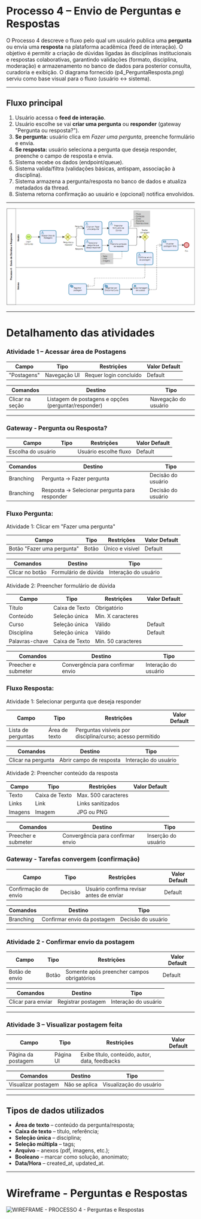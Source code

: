 # Processo 4 – Envio de Perguntas e Respostas

O Processo 4 descreve o fluxo pelo qual um usuário publica uma **pergunta** ou envia uma **resposta** na plataforma acadêmica (feed de interação). O objetivo é permitir a criação de dúvidas ligadas às disciplinas institucionais e respostas colaborativas, garantindo validações (formato, disciplina, moderação) e armazenamento no banco de dados para posterior consulta, curadoria e exibição. O diagrama fornecido (p4_PerguntaResposta.png) serviu como base visual para o fluxo (usuário ↔ sistema).

---

## Fluxo principal
1. Usuário acessa o **feed de interação**.  
2. Usuário escolhe se vai **criar uma pergunta** ou **responder** (gateway "Pergunta ou resposta?").  
3. **Se pergunta:** usuário clica em *Fazer uma pergunta*, preenche formulário e envia.  
4. **Se resposta:** usuário seleciona a pergunta que deseja responder, preenche o campo de resposta e envia.  
5. Sistema recebe os dados (endpoint/queue).  
6. Sistema valida/filtra (validações básicas, antispam, associação à disciplina).  
7. Sistema armazena a pergunta/resposta no banco de dados e atualiza metadados da thread.  
8. Sistema retorna confirmação ao usuário e (opcional) notifica envolvidos.

---

![PROCESSO 4 - Envio de Perguntas e Respostas](../images/p4_PerguntaResposta.png "Modelo BPMN do Processo 4.")

---

# Detalhamento das atividades  

### Atividade 1 – Acessar área de Postagens 

| **Campo**         | **Tipo**       | **Restrições**              | **Valor Default** |
|-------------------|----------------|-----------------------------|-------------------|
| "Postagens"       | Navegação UI   | Requer login concluído      |  Default          |

| **Comandos**      | **Destino**            | **Tipo**   |
|-------------------|------------------------|------------|
| Clicar na seção   | Listagem de postagens e opções (perguntar/responder) | Navegação do usuário |

---

### Gateway - Pergunta ou Resposta?
| **Campo**          | **Tipo**    | **Restrições**                                | **Valor Default** |
|--------------------|-------------|-----------------------------------------------|-------------------|
| Escolha do usuário |             | Usuário escolhe fluxo | Default                                   |

| **Comandos**       | **Destino**                      | **Tipo**   |
|--------------------|----------------------------------|------------|
| Branching          | Pergunta → Fazer pergunta        | Decisão do usuário |
| Branching          | Resposta → Selecionar pergunta para responder | Decisão do usuário |


### Fluxo Pergunta:

Atividade 1: Clicar em "Fazer uma pergunta" 

| **Campo**          | **Tipo**    | **Restrições**                | **Valor Default** |
|--------------------|-------------|-------------------------------|-------------------|
| Botão "Fazer uma pergunta" | Botão | Único e visível  | Default  |         

| **Comandos**       | **Destino**                      | **Tipo**   |
|--------------------|----------------------------------|------------|
| Clicar no botão    | Formulário de dúvida | Interação do usuário   |

Atividade 2: Preencher formulário de dúvida

| **Campo**          | **Tipo**    | **Restrições**                | **Valor Default** |
|--------------------|-------------|-------------------------------|-------------------|
| Título   | Caixa de Texto | Obrigatório | | 
| Conteúdo | Seleção única | Min. X caracteres | |
| Curso | Seleção única | Válido| Default|
| Disciplina | Seleção única | Válido| Default|
| Palavras-chave |Caixa de Texto  | Min. 50 caracteres | |

| **Comandos**       | **Destino**                       | **Tipo**             |
|--------------------|-----------------------------------|----------------------|
| Preecher e submeter| Convergência para confirmar envio | Interação do usuário |


### Fluxo Resposta:
Atividade 1: Selecionar pergunta que deseja responder 

| **Campo**          | **Tipo**        | **Restrições**               |**Valor Default**|
|--------------------|-----------------|------------------------------|------------|
| Lista de perguntas | Área de texto   | Perguntas visíveis por disciplina/curso; acesso permitido  | |

| **Comandos**       | **Destino**                      | **Tipo**   |
|--------------------|----------------------------------|------------|
| Clicar na pergunta | Abrir campo de resposta | Interação do usuário|

Atividade 2: Preencher conteúdo da resposta 

| **Campo**          | **Tipo**    | **Restrições**                |**Valor Default**|
|--------------------|-------------|-------------------------------|-----------------|
| Texto   | Caixa de Texto | Max. 500 caracteres |
| Links   | Link | Links sanitizados | |
| Imagens | Imagem | JPG ou PNG |  |

| **Comandos**       | **Destino**                      | **Tipo**   |
|--------------------|----------------------------------|------------|
| Preecher e submeter| Convergência para confirmar envio| Inserção do usuário |


### Gateway - Tarefas convergem (confirmação)
| **Campo**          | **Tipo**    | **Restrições**                                |**Valor Default**|
|--------------------|-------------|-----------------------------------------------|----------|
|Confirmação de envio| Decisão     | Usuário confirma revisar antes de enviar      | Default  |

| **Comandos**       | **Destino**                      | **Tipo**   |
|--------------------|----------------------------------|------------|
| Branching          | Confirmar envio da postagem      | Decisão do usuário |


---

### Atividade 2 - Confirmar envio da postagem 

| **Campo**          | **Tipo**    | **Restrições**                |**Valor Default**|
|--------------------|-------------|-------------------------------|------------|
| Botão de envio     | Botão       | Somente após preencher campos obrigatórios | Default  |

| **Comandos**       | **Destino**                      | **Tipo**   |
|--------------------|----------------------------------|------------|
|Clicar para enviar  | Registrar postagem               | Interação do usuário |


---

### Atividade 3 – Visualizar postagem feita 
 
| **Campo**         | **Tipo**        | **Restrições**                                 |**Valor Default** |
|-------------------|-----------------|------------------------------------------------|------------------|
| Página da postagem| Página UI       | Exibe título, conteúdo, autor, data, feedbacks | |

| **Comandos**       | **Destino**                 | **Tipo**   |
|--------------------|-----------------------------|------------|
| Visualizar postagem| Não se aplica               | Visualização do usuário |

---

## Tipos de dados utilizados
- **Área de texto** – conteúdo da pergunta/resposta;  
- **Caixa de texto** – título, referência;  
- **Seleção única** – disciplina;  
- **Seleção múltipla** – tags;  
- **Arquivo** – anexos (pdf, imagens, etc.);  
- **Booleano** – marcar como solução, anonimato;  
- **Data/Hora** – created_at, updated_at.

---

# Wireframe - Perguntas e Respostas

![WIREFRAME - PROCESSO 4 - Perguntas e Respostas](../images/wireframe_[].png)
